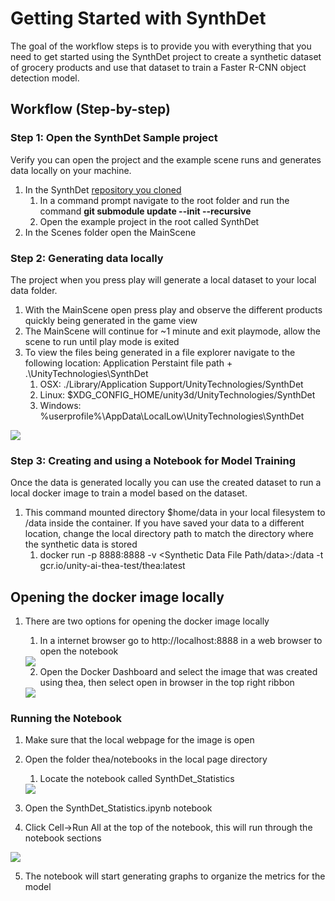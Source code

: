 # Getting Started with SynthDet

The goal of the workflow steps is to provide you with everything that you need to get started using the SynthDet project to create a synthetic dataset of grocery products and use that dataset to train a Faster R-CNN object detection model. 

## Workflow (Step-by-step)

### Step 1: Open the SynthDet Sample project
Verify you can open the project and the example scene runs and generates data locally on your machine.

1. In the SynthDet [repository you cloned](https://github.cds.internal.unity3d.com/unity/google-dr-paper/tree/master)
    1. In a command prompt navigate to the root folder and run the command **git submodule update --init --recursive**
    2. Open the example project in the root called SynthDet 
2. In the Scenes folder open the MainScene 

### Step 2: Generating data locally 
The project when you press play will generate a local dataset to your local data folder. 

1. With the MainScene open press play and observe the different products quickly being generated in the game view
2. The MainScene will continue for ~1 minute and exit playmode, allow the scene to run until play mode is exited
2. To view the files being generated in a file explorer navigate to the following location: Application Perstaint file path + .\UnityTechnologies\SynthDet
    1. OSX: ./Library/Application Support/UnityTechnologies/SynthDet
    2. Linux: $XDG_CONFIG_HOME/unity3d/UnityTechnologies/SynthDet
    3. Windows: %userprofile%\AppData\LocalLow\UnityTechnologies\SynthDet

<img src="images/dataset.png" align="middle"/>

### Step 3: Creating and using a Notebook for Model Training 
Once the data is generated locally you can use the created dataset to run a local docker image to train a model based on the dataset.

1. This command mounted directory $home/data in your local filesystem to /data inside the container. If you have saved your data to a different location, change the local directory path to match the directory where the synthetic data is stored
    1. docker run -p 8888:8888 -v <Synthetic Data File Path/data>:/data -t gcr.io/unity-ai-thea-test/thea:latest

## Opening the docker image locally
1. There are two options for opening the docker image locally  
    1. In a internet browser go to http://localhost:8888 in a web browser to open the notebook
    
    <img src="images/LocalWebpageThea.jpg" align="middle"/>
    
    2. Open the Docker Dashboard and select the image that was created using thea, then select open in browser in the top right ribbon 

    <img src="images/DockerDashboard.PNG" align="middle"/>

### Running the Notebook
1. Make sure that the local webpage for the image is open

2. Open the folder thea/notebooks in the local page directory 
    1. Locate the notebook called SynthDet_Statistics 
    <img src="images/theaNotebook.PNG" align="middle"/>

3. Open the SynthDet_Statistics.ipynb notebook

4. Click Cell->Run All at the top of the notebook, this will run through the notebook sections
<img src="images/RunAll.PNG.PNG" align="middle"/>

5. The notebook will start generating graphs to organize the metrics for the model